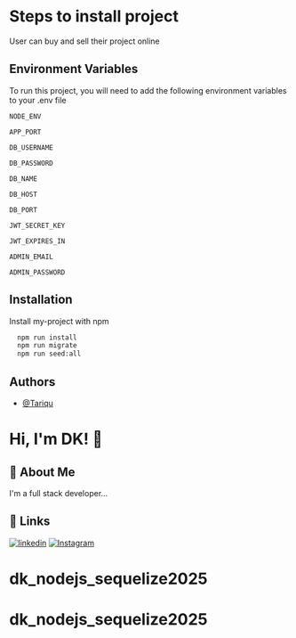# Steps to install project
User can buy and sell their project online

## Environment Variables

To run this project, you will need to add the following environment variables to your .env file

`NODE_ENV`

`APP_PORT`

`DB_USERNAME`

`DB_PASSWORD`

`DB_NAME`

`DB_HOST`

`DB_PORT`

`JWT_SECRET_KEY`

`JWT_EXPIRES_IN`

`ADMIN_EMAIL`

`ADMIN_PASSWORD`


## Installation

Install my-project with npm

```bash
  npm run install
  npm run migrate
  npm run seed:all
```
    
## Authors

- [@Tariqu](https://github.com/Tariqu)


# Hi, I'm DK! 👋



## 🚀 About Me
I'm a full stack developer...



## 🔗 Links
[![linkedin](https://img.shields.io/badge/linkedin-0A66C2?style=for-the-badge&logo=linkedin&logoColor=white)](https://www.linkedin.com/in/tarique-akhtar-ansari-616087132)
[![Instagram](https://img.shields.io/badge/Instagram-1DA1F2?style=for-the-badge&logo=instagram&logoColor=white)](https://www.instagram.com/tariquerkl)
# dk_nodejs_sequelize2025
# dk_nodejs_sequelize2025
